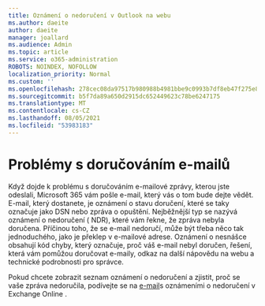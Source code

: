 ```yaml
---
title: Oznámení o nedoručení v Outlook na webu
ms.author: daeite
author: daeite
manager: joallard
ms.audience: Admin
ms.topic: article
ms.service: o365-administration
ROBOTS: NOINDEX, NOFOLLOW
localization_priority: Normal
ms.custom: ''
ms.openlocfilehash: 278cec08da97517b980988b4981bbe9c0993b7df8eb47f275e8bb5572495916d
ms.sourcegitcommit: b5f7da89a650d2915dc652449623c78be6247175
ms.translationtype: MT
ms.contentlocale: cs-CZ
ms.lasthandoff: 08/05/2021
ms.locfileid: "53983183"
---
```

# <a name="issues-with-email-delivery"></a>Problémy s doručováním e-mailů

Když dojde k problému s doručováním e-mailové zprávy, kterou jste odeslali, Microsoft 365 vám pošle e-mail, který vás o tom bude dejte vědět. E-mail, který dostanete, je oznámení o stavu doručení, které se taky označuje jako DSN nebo zpráva o opuštění. Nejběžnější typ se nazývá oznámení o nedoručení ( NDR), které vám řekne, že zpráva nebyla doručena. Příčinou toho, že se e-mail nedoručí, může být třeba něco tak jednoduchého, jako je překlep v e-mailové adrese. Oznámení o nesnášce obsahují kód chyby, který označuje, proč váš e-mail nebyl doručen, řešení, která vám pomůžou doručovat e-maily, odkaz na další nápovědu na webu a technické podrobnosti pro správce.

Pokud chcete zobrazit seznam oznámení o nedoručení a zjistit, proč se vaše zpráva nedoručila, podívejte se na [e-mail](https://docs.microsoft.com/exchange/mail-flow-best-practices/non-delivery-reports-in-exchange-online/non-delivery-reports-in-exchange-online)s oznámeními o nedoručení v Exchange Online .